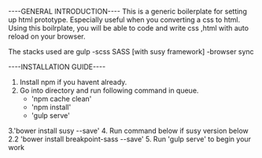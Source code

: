 ----GENERAL INTRODUCTION----
This is a generic boilerplate for setting up html prototype.
Especially useful when you converting a css to html.
Using this boilrplate, you will be able to code and write css ,html
with auto reload on your browser.

The stacks used are
gulp
	-scss SASS [with susy framework]
	-browser sync


----INSTALLATION GUIDE----
1. Install npm if you havent already.
2. Go into directory and run following command in queue.
	- 'npm cache clean'
	- 'npm install'
	- 'gulp serve'
	 
3.'bower install susy --save'
4. Run command below if susy version below 2.2
'bower install breakpoint-sass --save'
5. Run 'gulp serve' to begin your work
